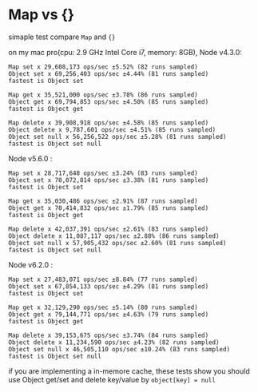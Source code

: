 # Map vs {}

simaple test compare `Map` and `{}`

on my mac pro(cpu: 2.9 GHz Intel Core i7, memory: 8GB), Node v4.3.0:

```
Map set x 29,608,173 ops/sec ±5.52% (82 runs sampled)
Object set x 69,256,403 ops/sec ±4.44% (81 runs sampled)
fastest is Object set

Map get x 35,521,000 ops/sec ±3.78% (86 runs sampled)
Object get x 69,794,853 ops/sec ±4.50% (85 runs sampled)
fastest is Object get

Map delete x 39,908,918 ops/sec ±4.58% (85 runs sampled)
Object delete x 9,787,601 ops/sec ±4.51% (85 runs sampled)
Object set null x 56,256,522 ops/sec ±5.28% (81 runs sampled)
fastest is Object set null
```


Node v5.6.0 :

```
Map set x 28,717,648 ops/sec ±3.24% (83 runs sampled)
Object set x 70,072,814 ops/sec ±3.38% (81 runs sampled)
fastest is Object set

Map get x 35,030,486 ops/sec ±2.91% (87 runs sampled)
Object get x 70,414,832 ops/sec ±1.79% (85 runs sampled)
fastest is Object get

Map delete x 42,037,391 ops/sec ±2.61% (83 runs sampled)
Object delete x 11,087,117 ops/sec ±2.88% (86 runs sampled)
Object set null x 57,905,432 ops/sec ±2.60% (81 runs sampled)
fastest is Object set null
```

Node v6.2.0 :

```
Map set x 27,483,071 ops/sec ±8.84% (77 runs sampled)
Object set x 67,854,133 ops/sec ±4.29% (81 runs sampled)
fastest is Object set

Map get x 32,129,290 ops/sec ±5.14% (80 runs sampled)
Object get x 79,144,771 ops/sec ±4.63% (79 runs sampled)
fastest is Object get

Map delete x 39,153,675 ops/sec ±3.74% (84 runs sampled)
Object delete x 11,234,590 ops/sec ±4.23% (82 runs sampled)
Object set null x 46,505,110 ops/sec ±10.24% (83 runs sampled)
fastest is Object set null
```

if you are implementing a in-memore cache, these tests show you should use Object get/set and delete key/value by `object[key] = null`

